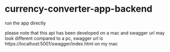 # currency-converter-app-backend

run the app directly

please note that this api has been developed on a mac and swagger url may look different compared to a pc, swagger url is https://localhost:5001/swagger/index.html on my mac
